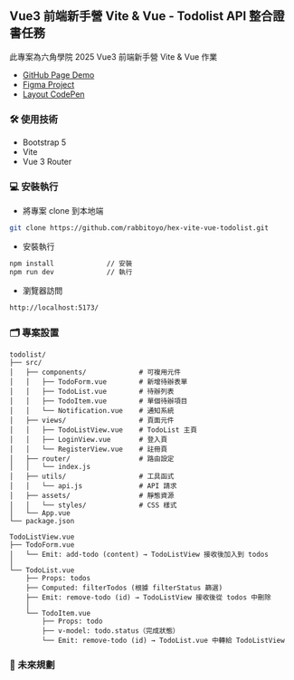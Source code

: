 ## Vue3 前端新手營 Vite & Vue - Todolist API 整合證書任務

此專案為六角學院 2025 Vue3 前端新手營 Vite & Vue 作業

- [GitHub Page Demo](https://rabbitoyo.github.io/hex-vite-vue-todolist/)
- [Figma Project](https://www.figma.com/design/MFSk8P5jmmC2ns9V9YeCzM/TodoList?node-id=0-1&t=j2ACFDnQScSBodiR-0)
- [Layout CodePen](https://codepen.io/hexschool/pen/qBzEMdm)

### 🛠 使用技術

- Bootstrap 5
- Vite
- Vue 3 Router

### 💻 安裝執行

- 將專案 clone 到本地端

```bash
git clone https://github.com/rabbitoyo/hex-vite-vue-todolist.git
```

- 安裝執行

```bash
npm install				// 安裝
npm run dev				// 執行
```

- 瀏覽器訪問

```bash
http://localhost:5173/
```

### 🗂 專案設置

```
todolist/
├── src/
│   ├── components/             # 可複用元件
│   │   ├── TodoForm.vue        # 新增待辦表單
│   │   ├── TodoList.vue        # 待辦列表
│   │   ├── TodoItem.vue        # 單個待辦項目
│   │   └── Notification.vue    # 通知系統
│   ├── views/                  # 頁面元件
│   │   ├── TodoListView.vue    # TodoList 主頁
│   │   ├── LoginView.vue       # 登入頁
│   │   └── RegisterView.vue    # 註冊頁
│   ├── router/                 # 路由設定
│   │   └── index.js
│   ├── utils/                  # 工具函式
│   │   └── api.js              # API 請求
│   ├── assets/                 # 靜態資源
│   │   └── styles/             # CSS 樣式
│   └── App.vue
└── package.json
```

```
TodoListView.vue
├── TodoForm.vue
│   └── Emit: add-todo (content) → TodoListView 接收後加入到 todos
│
└── TodoList.vue
    ├── Props: todos
    ├── Computed: filterTodos (根據 filterStatus 篩選)
    ├── Emit: remove-todo (id) → TodoListView 接收後從 todos 中刪除
    │
    └── TodoItem.vue
        ├── Props: todo
        ├── v-model: todo.status（完成狀態）
        └── Emit: remove-todo (id) → TodoList.vue 中轉給 TodoListView
```

### 🌟 未來規劃

